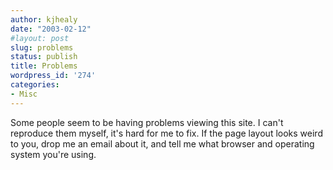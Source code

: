 ```yaml
---
author: kjhealy
date: "2003-02-12"
#layout: post
slug: problems
status: publish
title: Problems
wordpress_id: '274'
categories:
- Misc
---
```


Some people seem to be having problems viewing this site. I can't reproduce them myself, it's hard for me to fix. If the page layout looks weird to you, drop me an email about it, and tell me what browser and operating system you're using.

